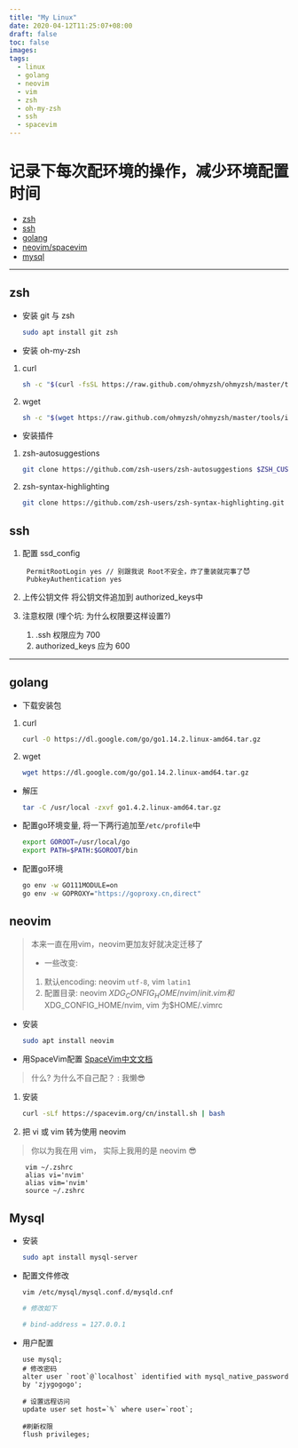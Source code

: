 ```yaml
---
title: "My Linux"
date: 2020-04-12T11:25:07+08:00
draft: false
toc: false
images:
tags:
  - linux
  - golang
  - neovim
  - vim
  - zsh
  - oh-my-zsh
  - ssh
  - spacevim
---
```


# 记录下每次配环境的操作，减少环境配置时间

- [zsh](#zsh)
- [ssh](#ssh)
- [golang](#golang)
- [neovim/spacevim](#neovim)
- [mysql](#mysql)
***
## zsh
- 安装 git 与 zsh
  
    ```bash
    sudo apt install git zsh
    ```
- 安装 oh-my-zsh
1. curl

    ```bash
    sh -c "$(curl -fsSL https://raw.github.com/ohmyzsh/ohmyzsh/master/tools/install.sh)"
    ```
2. wget

    ```bash
    sh -c "$(wget https://raw.github.com/ohmyzsh/ohmyzsh/master/tools/install.sh -O -)"
    ```
- 安装插件
1. zsh-autosuggestions

    ```bash
    git clone https://github.com/zsh-users/zsh-autosuggestions $ZSH_CUSTOM/plugins/zsh-autosuggestions
    ```
2. zsh-syntax-highlighting

    ```bash
    git clone https://github.com/zsh-users/zsh-syntax-highlighting.git ${ZSH_CUSTOM:-~/.oh-my-zsh/custom}/plugins/zsh-syntax-highlighting
    ```
## ssh
1. 配置 ssd_config

        PermitRootLogin yes // 别跟我说 Root不安全，炸了重装就完事了😈
        PubkeyAuthentication yes 
2. 上传公钥文件 将公钥文件追加到 authorized_keys中
3. 注意权限 (埋个坑: 为什么权限要这样设置?)
    1. .ssh 权限应为 700 
    2. authorized_keys 应为 600
***
## golang
- 下载安装包
1. curl
   
    ```bash
    curl -O https://dl.google.com/go/go1.14.2.linux-amd64.tar.gz
    ```
2. wget 
   
    ```bash
    wget https://dl.google.com/go/go1.14.2.linux-amd64.tar.gz
    ```
- 解压

    ```bash
    tar -C /usr/local -zxvf go1.4.2.linux-amd64.tar.gz
    ```
- 配置go环境变量, 将一下两行追加至`/etc/profile`中
        
    ```bash
    export GOROOT=/usr/local/go
    export PATH=$PATH:$GOROOT/bin
    ```
- 配置go环境

    ```bash
    go env -w GO111MODULE=on
    go env -w GOPROXY="https://goproxy.cn,direct"
    ```

## neovim
> 本来一直在用vim，neovim更加友好就决定迁移了
> - 一些改变:
> 1. 默认encoding: neovim `utf-8`, vim `latin1`
> 2. 配置目录: neovim $XDG_CONFIG_HOME/nvim/init.vim 和$XDG_CONFIG_HOME/nvim, vim 为$HOME/.vimrc
- 安装

    ```bash
    sudo apt install neovim
    ```

- 用SpaceVim配置 [SpaceVim中文文档](https://spacevim.org/cn/)
> 什么? 为什么不自己配？ 
> : 我懒😎

1. 安装     
  
    ```bash
    curl -sLf https://spacevim.org/cn/install.sh | bash 
    ```
2. 把 vi 或 vim 转为使用 neovim 
> 你以为我在用 vim， 实际上我用的是 neovim 😎

        vim ~/.zshrc
        alias vi='nvim'
        alias vim='nvim'
        source ~/.zshrc

## Mysql

- 安装

  ```bash
  sudo apt install mysql-server
  ```

- 配置文件修改

  ~~~bash
  vim /etc/mysql/mysql.conf.d/mysqld.cnf
  
  # 修改如下
  
  # bind-address = 127.0.0.1
  ~~~

  

- 用户配置

  ~~~mysql
  use mysql;
  # 修改密码
  alter user `root`@`localhost` identified with mysql_native_password by 'zjygogogo';
  
  # 设置远程访问
  update user set host=`%` where user=`root`;
  
  #刷新权限
  flush privileges;
  ~~~

